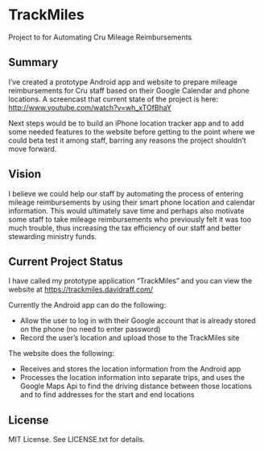 # TrackMiles
Project to for Automating Cru Mileage Reimbursements

## Summary
I’ve created a prototype Android app and website to prepare mileage reimbursements for Cru staff based on their Google Calendar and phone locations. A screencast that current state of the project is here: http://www.youtube.com/watch?v=wh_xTOfBhaY

Next steps would be to build an iPhone location tracker app and to add some needed features to the website before getting to the point where we could beta test it among staff, barring any reasons the project shouldn’t move forward.

## Vision

I believe we could help our staff by automating the process of entering mileage reimbursements by using their smart phone location and calendar information. This would ultimately save time and perhaps also motivate some staff to take mileage reimbursements who previously felt it was too much trouble, thus increasing the tax efficiency of our staff and better stewarding ministry funds.

## Current Project Status

I have called my prototype application “TrackMiles” and you can view the website at https://trackmiles.davidraff.com/

Currently the Android app can do the following:
- Allow the user to log in with their Google account that is already stored on the phone (no need to enter password)
- Record the user’s location and upload those to the TrackMiles site

The website does the following:
- Receives and stores the location information from the Android app
- Processes the location information into separate trips, and uses the Google Maps Api to find the driving distance between those locations and to find addresses for the start and end locations

## License

MIT License. See LICENSE.txt for details.
